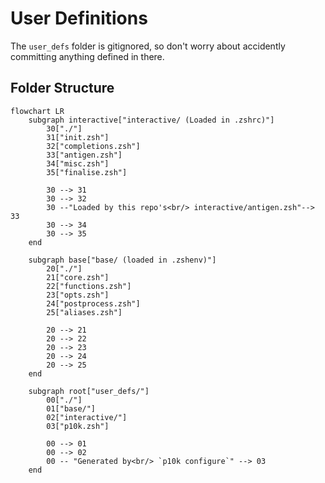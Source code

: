 # User Definitions

The `user_defs` folder is gitignored, so don't worry about accidently committing anything defined in there.

## Folder Structure

```mermaid
flowchart LR
    subgraph interactive["interactive/ (Loaded in .zshrc)"]
        30["./"]
        31["init.zsh"]
        32["completions.zsh"]
        33["antigen.zsh"]
        34["misc.zsh"]
        35["finalise.zsh"]

        30 --> 31
        30 --> 32
        30 --"Loaded by this repo's<br/> interactive/antigen.zsh"--> 33
        30 --> 34
        30 --> 35
    end

    subgraph base["base/ (loaded in .zshenv)"]
        20["./"]
        21["core.zsh"]
        22["functions.zsh"]
        23["opts.zsh"]
        24["postprocess.zsh"]
        25["aliases.zsh"]

        20 --> 21
        20 --> 22
        20 --> 23
        20 --> 24
        20 --> 25
    end

    subgraph root["user_defs/"]
        00["./"]
        01["base/"]
        02["interactive/"]
        03["p10k.zsh"]

        00 --> 01
        00 --> 02
        00 -- "Generated by<br/> `p10k configure`" --> 03
    end

```
